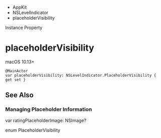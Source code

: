 

- AppKit
- NSLevelIndicator
-  placeholderVisibility 

Instance Property

# placeholderVisibility

macOS 10.13+

``` source
@MainActor
var placeholderVisibility: NSLevelIndicator.PlaceholderVisibility { get set }
```

## See Also

### Managing Placeholder Information

var ratingPlaceholderImage: NSImage?

enum PlaceholderVisibility

